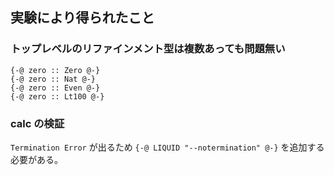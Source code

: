 ## 実験により得られたこと

### トップレベルのリファインメント型は複数あっても問題無い

```
{-@ zero :: Zero @-}
{-@ zero :: Nat @-}
{-@ zero :: Even @-}
{-@ zero :: Lt100 @-}
```

### calc の検証
`Termination Error` が出るため `{-@ LIQUID "--notermination" @-}` を追加する必要がある。
